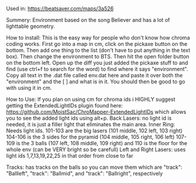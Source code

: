 Used in:
https://beatsaver.com/maps/3a526

Summery:
Environment based on the song Believer and has a lot of lighttable geometry.

How to install:
This is the easy way for people who don't know how chroma coding works. First go into a map in cm, click on the pickaxe button on the bottom. Then add one thing to the list (don't have to put anything in the text box). Then change the environment to BTS.
Then hit the open folder button on the bottom left. Open up the diff you just added the pickaxe stuff to and find (use ctrl+f to search for the word) to find where it says "environment". Copy all text in the .dat file called env.dat here and paste it over both the "environment" and the [ ] and what is in it. You should then be good to go with using it in cm. 

How to Use:
If you plan on using cm for chroma ids i HIGHLY suggest getting the ExtendedLightIDs plugin found here: https://github.com/MoistSac/ChroMapper-ExtendedLightIDs which allows you to see the added light ids using alt+p. 
Back Lasers: no light id is needed, it is just a filler light that eliminates the main area.
Inner Ring: Needs light ids. 101-103 are the big lasers (101 middle, 102 left, 103 right) 104-106 is the 3 sides for the pyramid (104 middle, 105 right, 106 left) 107-109 is the 3 balls (107 left, 108 middle, 109 right) and 110 is the floor for the whole env (can be VERY bright so be carefull)
Left and Right Lasers: uses light ids 1,7,13,19,22,25 in that order from close to far 

Tracks: has tracks on the balls so you can move them which are "track": "Ballleft", "track": "Ballmid", and "track": "Ballright", respectively 
